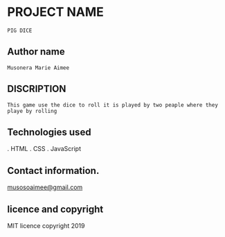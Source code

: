 # PROJECT NAME
```
PIG DICE
```
## Author name
```
Musonera Marie Aimee
```
## DISCRIPTION
```
This game use the dice to roll it is played by two peaple where they playe by rolling
```
## Technologies used
. HTML
. CSS
. JavaScript
## Contact information.
musosoaimee@gmail.com
## licence and copyright
MIT licence copyright 2019
